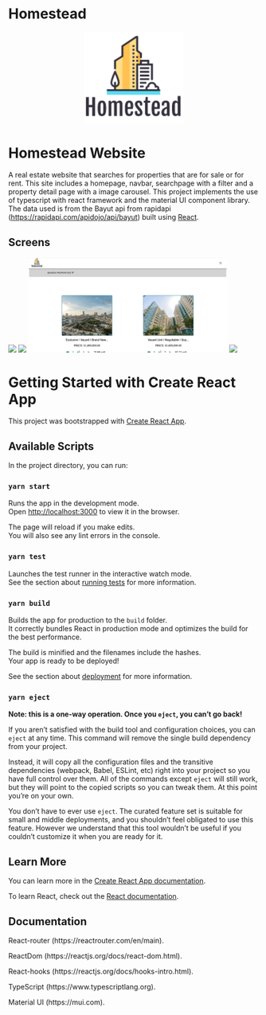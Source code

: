 # Homestead

<div align="center">
<img src="src/assets/logo.png" alt="Logo" width="200"/>
</div>

# Homestead Website

A real estate website that searches for properties that are for sale or for rent. This site includes a homepage, navbar, searchpage with a filter and a property detail page with a image carousel. This project implements the use of typescript with react framework and the material UI component library.
The data used is from the Bayut api from rapidapi (https://rapidapi.com/apidojo/api/bayut)
built using [React](https://reactjs.org). 

## Screens

<div float="left">
<img
src="public/sampleScreens/homepageDemo.gif"height="auto" width="400" />
<img src="public/sampleScreens/navbarDemo.gif"height="auto" width="400" />
<img src="public/sampleScreens/searchFilterDemo.gif "height="auto" width="400" />
<img src="public/sampleScreens/propertyDetailsDemo.gif"height="auto" width="400" />
</div>

# Getting Started with Create React App

This project was bootstrapped with [Create React App](https://github.com/facebook/create-react-app).

## Available Scripts

In the project directory, you can run:

### `yarn start`

Runs the app in the development mode.\
Open [http://localhost:3000](http://localhost:3000) to view it in the browser.

The page will reload if you make edits.\
You will also see any lint errors in the console.

### `yarn test`

Launches the test runner in the interactive watch mode.\
See the section about [running tests](https://facebook.github.io/create-react-app/docs/running-tests) for more information.

### `yarn build`

Builds the app for production to the `build` folder.\
It correctly bundles React in production mode and optimizes the build for the best performance.

The build is minified and the filenames include the hashes.\
Your app is ready to be deployed!

See the section about [deployment](https://facebook.github.io/create-react-app/docs/deployment) for more information.

### `yarn eject`

**Note: this is a one-way operation. Once you `eject`, you can’t go back!**

If you aren’t satisfied with the build tool and configuration choices, you can `eject` at any time. This command will remove the single build dependency from your project.

Instead, it will copy all the configuration files and the transitive dependencies (webpack, Babel, ESLint, etc) right into your project so you have full control over them. All of the commands except `eject` will still work, but they will point to the copied scripts so you can tweak them. At this point you’re on your own.

You don’t have to ever use `eject`. The curated feature set is suitable for small and middle deployments, and you shouldn’t feel obligated to use this feature. However we understand that this tool wouldn’t be useful if you couldn’t customize it when you are ready for it.

## Learn More

You can learn more in the [Create React App documentation](https://facebook.github.io/create-react-app/docs/getting-started).

To learn React, check out the [React documentation](https://reactjs.org/).

## Documentation


<p>React-router (https://reactrouter.com/en/main).</p>
<p> ReactDom (https://reactjs.org/docs/react-dom.html).</p>
<p>React-hooks (https://reactjs.org/docs/hooks-intro.html).</p>
<p>TypeScript (https://www.typescriptlang.org).</p>
<p>Material UI (https://mui.com).</p>

